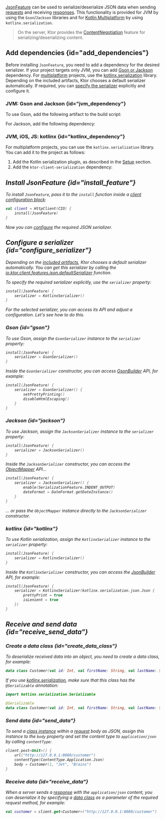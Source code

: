 [//]: # (title: Json)

<microformat>
<var name="example_name" value="json-client"/>
<include src="lib.md" include-id="download_example"/>
</microformat>

[JsonFeature](https://api.ktor.io/%ktor_version%/io.ktor.client.features.json/-json-feature/index.html) can be used to serialize/deserialize JSON data when sending [requests](request.md) and receiving [responses](response.md). This functionality is provided for JVM by using the `Gson`/`Jackson` libraries and for [Kotlin Multiplatform](http-client_multiplatform.md) by using `kotlinx.serialization`.

> On the server, Ktor provides the [ContentNegotiation](serialization.md) feature for serializing/deserializing content.


## Add dependencies {id="add_dependencies"}
Before installing `JsonFeature`, you need to add a dependency for the desired serializer. If your project targets only JVM, you can add [Gson or Jackson](#jvm_dependency) dependency. For [multiplatform](http-client_multiplatform.md) projects, use the [kotlinx.serialization](#kotlinx_dependency) library. Depending on the included artifacts, Ktor chooses a default serializer automatically. If required, you can [specify the serializer](#configure_serializer) explicitly and configure it.


### JVM: Gson and Jackson  {id="jvm_dependency"}
To use Gson, add the following artifact to the build script:
<var name="artifact_name" value="ktor-client-gson"/>
<include src="lib.md" include-id="add_ktor_artifact"/>

For Jackson, add the following dependency:
<var name="artifact_name" value="ktor-client-jackson"/>
<include src="lib.md" include-id="add_ktor_artifact"/>


### JVM, iOS, JS: kotlinx {id="kotlinx_dependency"}

For multiplatform projects, you can use the `kotlinx.serialization` library. You can add it to the project as follows:
1. Add the Kotlin serialization plugin, as described in the [Setup](https://github.com/Kotlin/kotlinx.serialization#setup) section.
1. Add the `ktor-client-serialization` dependency:
   
<var name="artifact_name" value="ktor-client-serialization"/>
<include src="lib.md" include-id="add_ktor_artifact"/>
      

## Install JsonFeature {id="install_feature"}
To install `JsonFeature`, pass it to the `install` function inside a [client configuration block](client.md#configure-client):
```kotlin
val client = HttpClient(CIO) {
    install(JsonFeature)
}
```
Now you can [configure](#configure_serializer) the required JSON serializer.


## Configure a serializer {id="configure_serializer"}

Depending on the [included artifacts](#add_dependencies), Ktor chooses a default serializer automatically. You can get this serializer by calling the [io.ktor.client.features.json.defaultSerializer](https://api.ktor.io/%ktor_version%/io.ktor.client.features.json/default-serializer.html) function.

To specify the required serializer explicitly, use the `serializer` property:
```kotlin
install(JsonFeature) {
    serializer = KotlinxSerializer()
}
```
For the selected serializer, you can access its API and adjust a configuration. Let's see how to do this.


### Gson {id="gson"}

To use Gson, assign the `GsonSerializer` instance to the `serializer` property:
```kotlin
install(JsonFeature) {
    serializer = GsonSerializer()
}
```
Inside the `GsonSerializer` constructor, you can access [GsonBuilder](https://www.javadoc.io/doc/com.google.code.gson/gson/latest/com.google.gson/com/google/gson/GsonBuilder.html) API, for example: 
```kotlin
install(JsonFeature) {
    serializer = GsonSerializer() {
        setPrettyPrinting()
        disableHtmlEscaping()
    }
}
```

### Jackson {id="jackson"}

To use Jackson, assign the `JacksonSerializer` instance to the `serializer` property:
```kotlin
install(JsonFeature) {
    serializer = JacksonSerializer()
}
```
Inside the `JacksonSerializer` constructor, you can access the [ObjectMapper](https://fasterxml.github.io/jackson-databind/javadoc/2.9/com/fasterxml/jackson/databind/ObjectMapper.html) API...
```kotlin
install(JsonFeature) {
    serializer = JacksonSerializer() {
        enable(SerializationFeature.INDENT_OUTPUT)
        dateFormat = DateFormat.getDateInstance()
    }
}
```
... or pass the `ObjectMapper` instance directly to the `JacksonSerializer` constructor.

### kotlinx {id="kotlinx"}

To use Kotlin serialization, assign the `KotlinxSerializer` instance to the `serializer` property:
```kotlin
install(JsonFeature) {
    serializer = KotlinxSerializer()
}
```
Inside the `KotlinxSerializer` constructor, you can access the [JsonBuilder](https://kotlin.github.io/kotlinx.serialization/kotlinx-serialization-json/kotlinx-serialization-json/kotlinx.serialization.json/-json-builder/index.html) API, for example:
```kotlin
install(JsonFeature) {
    serializer = KotlinxSerializer(kotlinx.serialization.json.Json {
        prettyPrint = true
        isLenient = true
    })
}
```



## Receive and send data {id="receive_send_data"}
### Create a data class {id="create_data_class"}
To deserialize received data into an object, you need to create a data class, for example:
```kotlin
data class Customer(val id: Int, val firstName: String, val lastName: String)
```
If you use [kotlinx.serialization](#kotlinx), make sure that this class has the `@Serializable` annotation:
```kotlin
import kotlinx.serialization.Serializable

@Serializable
data class Customer(val id: Int, val firstName: String, val lastName: String)
```

### Send data {id="send_data"}

To send a [class instance](#create_data_class) within a [request](request.md) body as JSON, assign this instance to the `body` property and set the content type to `application/json` by calling `contentType`:

```kotlin
client.post<Unit>() {
    url("http://127.0.0.1:8080/customer")
    contentType(ContentType.Application.Json)
    body = Customer(1, "Jet", "Brains")
}
```

### Receive data {id="receive_data"}

When a server sends a [response](response.md) with the `application/json` content, you can deserialize it by specifying a [data class](#create_data_class) as a parameter of the required request method, for example:
```kotlin
val customer = client.get<Customer>("http://127.0.0.1:8080/customer")
```
